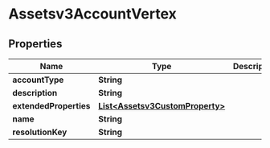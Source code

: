 

# Assetsv3AccountVertex


## Properties

| Name | Type | Description | Notes |
|------------ | ------------- | ------------- | -------------|
|**accountType** | **String** |  |  [optional] |
|**description** | **String** |  |  [optional] |
|**extendedProperties** | [**List&lt;Assetsv3CustomProperty&gt;**](Assetsv3CustomProperty.md) |  |  [optional] |
|**name** | **String** |  |  [optional] |
|**resolutionKey** | **String** |  |  [optional] |



